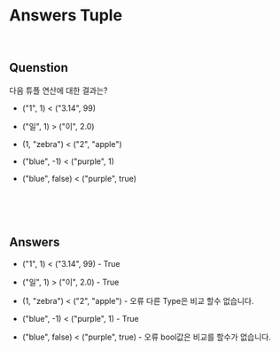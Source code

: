 # Answers Tuple

<br>

## Quenstion

 다음 튜플 연산에 대한 결과는?
 
 - ("1", 1) < ("3.14", 99)
 
 - ("일", 1) > ("이", 2.0)
 
 - (1, "zebra") < ("2", "apple")
 
 - ("blue", -1) < ("purple", 1)

 - ("blue", false) < ("purple", true)


<br>
<br>
<br>

## Answers

- ("1", 1) < ("3.14", 99) - True

- ("일", 1) > ("이", 2.0) - True

- (1, "zebra") < ("2", "apple") - 오류 다른 Type은 비교 할수 없습니다.

- ("blue", -1) < ("purple", 1) - True

- ("blue", false) < ("purple", true) - 오류 bool값은 비교를 할수가 없습니다.